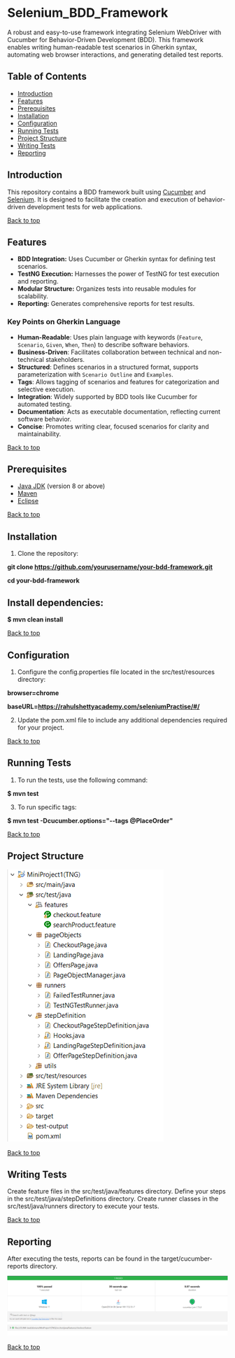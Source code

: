# Selenium_BDD_Framework
A robust and easy-to-use framework integrating Selenium WebDriver with Cucumber for Behavior-Driven Development (BDD). This framework enables writing human-readable test scenarios in Gherkin syntax, automating web browser interactions, and generating detailed test reports.

## Table of Contents
- [Introduction](#introduction)
- [Features](#features)
- [Prerequisites](#prerequisites)
- [Installation](#installation)
- [Configuration](#configuration)
- [Running Tests](#running-tests)
- [Project Structure](#project-structure)
- [Writing Tests](#writing-tests)
- [Reporting](#reporting)

## Introduction
This repository contains a BDD framework built using [Cucumber](https://cucumber.io/) and [Selenium](https://www.selenium.dev/). It is designed to facilitate the creation and execution of behavior-driven development tests for web applications.

[Back to top](#table-of-contents)

## Features
- **BDD Integration:** Uses Cucumber or Gherkin syntax for defining test scenarios.
- **TestNG Execution:** Harnesses the power of TestNG for test execution and reporting.
- **Modular Structure:** Organizes tests into reusable modules for scalability.
- **Reporting:** Generates comprehensive reports for test results.

### Key Points on Gherkin Language

- **Human-Readable**: Uses plain language with keywords (`Feature`, `Scenario`, `Given`, `When`, `Then`) to describe software behaviors.
- **Business-Driven**: Facilitates collaboration between technical and non-technical stakeholders.
- **Structured**: Defines scenarios in a structured format, supports parameterization with `Scenario Outline` and `Examples`.
- **Tags**: Allows tagging of scenarios and features for categorization and selective execution.
- **Integration**: Widely supported by BDD tools like Cucumber for automated testing.
- **Documentation**: Acts as executable documentation, reflecting current software behavior.
- **Concise**: Promotes writing clear, focused scenarios for clarity and maintainability.
  
[Back to top](#table-of-contents)

## Prerequisites
- [Java JDK](https://www.oracle.com/java/technologies/javase-downloads.html) (version 8 or above)
- [Maven](https://maven.apache.org/)
- [Eclipse](https://www.eclipse.org/ide/)

[Back to top](#table-of-contents)

## Installation
1. Clone the repository:
   
 **git clone https://github.com/yourusername/your-bdd-framework.git**
 
 **cd your-bdd-framework**

## Install dependencies:

 **$ mvn clean install**
  
[Back to top](#table-of-contents)

## Configuration
1. Configure the config.properties file located in the src/test/resources directory:

  **browser=chrome**
  
  **baseURL=https://rahulshettyacademy.com/seleniumPractise/#/**

2. Update the pom.xml file to include any additional dependencies required for your project.

[Back to top](#table-of-contents)

## Running Tests
1. To run the tests, use the following command:
   
 **$ mvn test**
   
3. To run specific tags:
 
 **$ mvn test -Dcucumber.options="--tags @PlaceOrder"**
   
[Back to top](#table-of-contents)

## Project Structure

![Screenshot](images/project%20structure.png)

[Back to top](#table-of-contents)

## Writing Tests
Create feature files in the src/test/java/features directory.
Define your steps in the src/test/java/stepDefinitions directory.
Create runner classes in the src/test/java/runners directory to execute your tests.

[Back to top](#table-of-contents)

## Reporting
After executing the tests, reports can be found in the target/cucumber-reports directory.

![HTML Report](images/Cucumber_html_report.png)

[Back to top](#table-of-contents)

